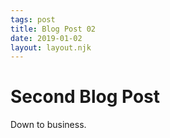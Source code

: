 ```yaml
---
tags: post
title: Blog Post 02
date: 2019-01-02
layout: layout.njk
---
```


# Second Blog Post

Down to business.
